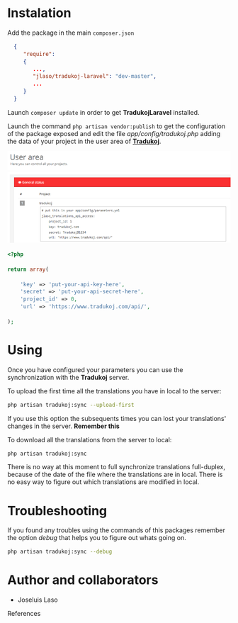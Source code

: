 # Instalation

Add the package in the main ```composer.json```

```json
  { 
     "require": 
     {
        ...,
	    "jlaso/tradukoj-laravel": "dev-master",
	    ...
     }
  }
```

Launch ```composer update``` in order to get **TradukojLaravel** installed.

Launch the command ```php artisan vendor:publish``` to get the configuration of the package exposed and edit the
file _app/config/tradukoj.php_ adding the data of your project in the user area of [**Tradukoj**](https://www.tradukoj.com).

![Data project in the user area](https://raw.githubusercontent.com/jlaso/tradukoj-laravel/master/doc/images/user-area-project-detail.png)

```php
<?php

return array(

    'key' => 'put-your-api-key-here',
    'secret' => 'put-your-api-secret-here',
    'project_id' => 0,
    'url' => 'https://www.tradukoj.com/api/',

);
```

# Using

Once you have configured your parameters you can use the synchronization with the **Tradukoj** server.

To upload the first time all the translations you have in local to the server:

```bash
php artisan tradukoj:sync --upload-first
```

If you use this option the subsequents times you can lost your translations' changes in the server. **Remember this**

To download all the translations from the server to local:

```bash
php artisan tradukoj:sync 
```

There is no way at this moment to full synchronize translations full-duplex, because of the date of the file where the translations
are in local. There is no easy way to figure out which translations are modified in local. 


# Troubleshooting

If you found any troubles using the commands of this packages remember the option _debug_ that helps you to figure out whats
going on.

```bash
php artisan tradukoj:sync --debug
```


# Author and collaborators

* Joseluis Laso 


References

[JoseluisLaso]: (http://www.joseluislaso.es)
